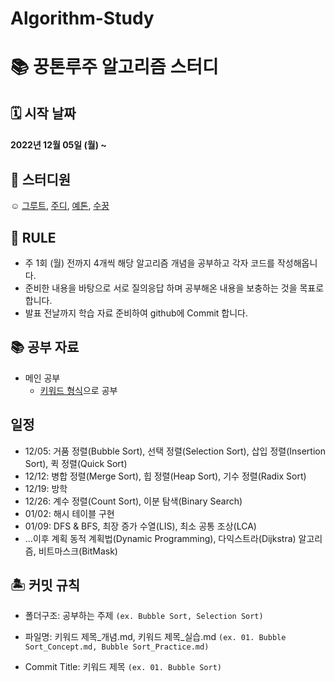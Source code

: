 # Algorithm-Study
#  📚 꿍톤루주 알고리즘 스터디 
## 🗓 시작 날짜
#### 2022년 12월 05일 (월) ~

## 👥 스터디원
☺️ [그루트](https://github.com/Groot-94), [주디](https://github.com/Judy-999), [예톤](https://github.com/yeeton37), [수꿍](https://github.com/Jeon-Minsu)

## 🐳 RULE
- 주 1회 (월) 전까지 4개씩 해당 알고리즘 개념을 공부하고 각자 코드를 작성해옵니다.
- 준비한 내용을 바탕으로 서로 질의응답 하며 공부해온 내용을 보충하는 것을 목표로 합니다.
- 발표 전날까지 학습 자료 준비하여 github에 Commit 합니다.

## 📚 공부 자료 
- 메인 공부
  - [키워드 형식](https://github.com/gyoogle/tech-interview-for-developer)으로 공부 

## 일정
- 12/05: 거품 정렬(Bubble Sort), 선택 정렬(Selection Sort), 삽입 정렬(Insertion Sort), 퀵 정렬(Quick Sort)
- 12/12: 병합 정렬(Merge Sort), 힙 정렬(Heap Sort), 기수 정렬(Radix Sort)
- 12/19: 방학
- 12/26: 계수 정렬(Count Sort), 이분 탐색(Binary Search)
- 01/02: 해시 테이블 구현
- 01/09: DFS & BFS, 최장 증가 수열(LIS), 최소 공통 조상(LCA)
- ...이후 계획 동적 계획법(Dynamic Programming), 다익스트라(Dijkstra) 알고리즘, 비트마스크(BitMask)

## 🏝 커밋 규칙

> 
- 폴더구조: 공부하는 주제 `(ex. Bubble Sort, Selection Sort)`
- 파일명: 키워드 제목_개념.md, 키워드 제목_실습.md  `(ex. 01. Bubble Sort_Concept.md, Bubble Sort_Practice.md)`

- Commit Title: 키워드 제목 `(ex. 01. Bubble Sort)`
